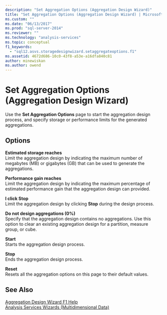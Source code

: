 ```yaml
---
description: "Set Aggregation Options (Aggregation Design Wizard)"
title: "Set Aggregation Options (Aggregation Design Wizard) | Microsoft Docs"
ms.custom: ""
ms.date: "06/13/2017"
ms.prod: "sql-server-2014"
ms.reviewer: ""
ms.technology: "analysis-services"
ms.topic: conceptual
f1_keywords: 
  - "sql12.asvs.storagedesignwizard.setaggregateoptions.f1"
ms.assetid: 4672d686-10c0-43f8-a53e-a16dfa840c81
author: minewiskan
ms.author: owend
---
```

# Set Aggregation Options (Aggregation Design Wizard)
  Use the **Set Aggregation Options** page to start the aggregation design process, and specify storage or performance limits for the generated aggregations.  
  
## Options  
 **Estimated storage reaches**  
 Limit the aggregation design by indicating the maximum number of megabytes (MB) or gigabytes (GB) that can be used to generate the aggregations.  
  
 **Performance gain reaches**  
 Limit the aggregation design by indicating the maximum percentage of estimated performance gain that the aggregation design can provided.  
  
 **I click Stop**  
 Limit the aggregation design by clicking **Stop** during the design process.  
  
 **Do not design aggregations (0%)**  
 Specify that the aggregation design contains no aggregations. Use this option to clear an existing aggregation design for a partition, measure group, or cube.  
  
 **Start**  
 Starts the aggregation design process.  
  
 **Stop**  
 Ends the aggregation design process.  
  
 **Reset**  
 Resets all the aggregation options on this page to their default values.  
  
## See Also  
 [Aggregation Design Wizard F1 Help](aggregation-design-wizard-f1-help.md)   
 [Analysis Services Wizards &#40;Multidimensional Data&#41;](analysis-services-wizards-multidimensional-data.md)  
  
  
